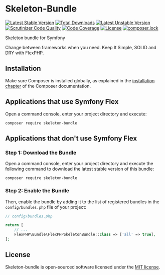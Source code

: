 # Skeleton-Bundle

[![Latest Stable Version](https://poser.pugx.org/flexphp/skeleton-bundle/v/stable)](https://packagist.org/packages/flexphp/skeleton-bundle)
[![Total Downloads](https://poser.pugx.org/flexphp/skeleton-bundle/downloads)](https://packagist.org/packages/flexphp/skeleton-bundle)
[![Latest Unstable Version](https://poser.pugx.org/flexphp/skeleton-bundle/v/unstable)](https://packagist.org/packages/flexphp/skeleton-bundle)
[![Scrutinizer Code Quality](https://scrutinizer-ci.com/g/flexphp/flex-skeleton-bundle/badges/quality-score.png)](https://scrutinizer-ci.com/g/flexphp/flex-skeleton-bundle)
[![Code Coverage](https://scrutinizer-ci.com/g/flexphp/flex-skeleton-bundle/badges/coverage.png)](https://scrutinizer-ci.com/g/flexphp/flex-skeleton-bundle)
[![License](https://poser.pugx.org/flexphp/skeleton-bundle/license)](https://packagist.org/packages/flexphp/skeleton-bundle)
[![composer.lock](https://poser.pugx.org/flexphp/skeleton-bundle/composerlock)](https://packagist.org/packages/flexphp/skeleton-bundle)

Skeleton bundle for Symfony

Change between frameworks when you need. Keep It Simple, SOLID and DRY with FlexPHP.

## Installation

Make sure Composer is installed globally, as explained in the
[installation chapter](https://getcomposer.org/doc/00-intro.md)
of the Composer documentation.

Applications that use Symfony Flex
----------------------------------

Open a command console, enter your project directory and execute:

```console
composer require skeleton-bundle
```

Applications that don't use Symfony Flex
----------------------------------------

### Step 1: Download the Bundle

Open a command console, enter your project directory and execute the
following command to download the latest stable version of this bundle:

```console
composer require skeleton-bundle
```

### Step 2: Enable the Bundle

Then, enable the bundle by adding it to the list of registered bundles
in the `config/bundles.php` file of your project:

```php
// config/bundles.php

return [
    // ...
    FlexPHP\Bundle\FlexPHPSkeletonBundle::class => ['all' => true],
];
```

## License

Skeleton-bundle is open-sourced software licensed under the [MIT license](https://opensource.org/licenses/MIT).
